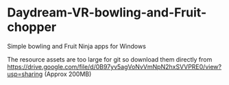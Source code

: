 # Daydream-VR-bowling-and-Fruit-chopper

Simple bowling and Fruit Ninja apps for Windows

The resource assets are too large for git so download them directly from https://drive.google.com/file/d/0B97yv5agVoNvVmNpN2hxSVVPRE0/view?usp=sharing (Approx 200MB)
